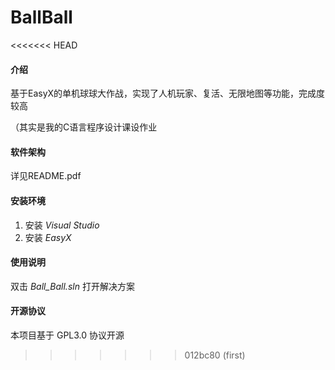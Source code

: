 # BallBall

<<<<<<< HEAD

#### 介绍

基于EasyX的单机球球大作战，实现了人机玩家、复活、无限地图等功能，完成度较高

（其实是我的C语言程序设计课设作业

#### 软件架构

详见README.pdf


#### 安装环境

1.  安装 *Visual Studio*
2.  安装 *EasyX*

#### 使用说明

双击 *Ball_Ball.sln* 打开解决方案

#### 开源协议

本项目基于 GPL3.0 协议开源

>>>>>>> 012bc80 (first)
